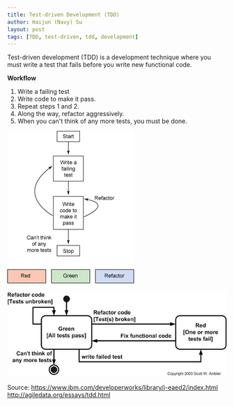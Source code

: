 ```yaml
---
title: Test-driven Development (TDD)
author: Haijun (Navy) Su
layout: post
tags: [TDD, test-driven, tdd, development]
---
```


Test-driven development (TDD) is a development technique where you must write a test that fails before you write new functional code.

**Workflow**
1. Write a failing test
2. Write code to make it pass.
3. Repeat steps 1 and 2.
4. Along the way, refactor aggressively.
5. When you can't think of any more tests, you must be done.

![TTD workflow](/images/tdd-workflow.jpg)

![TTD workflow](/images/tdd-workflow2.jpg)

Source:
<https://www.ibm.com/developerworks/library/j-eaed2/index.html>
<http://agiledata.org/essays/tdd.html>
